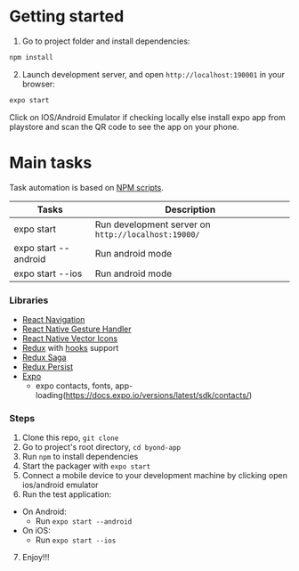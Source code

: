 # Getting started

1. Go to project folder and install dependencies:

```bash
npm install
```

2. Launch development server, and open `http://localhost:190001` in your browser:

```bash
expo start
```

Click on IOS/Android Emulator if checking locally else install expo app from playstore and scan the QR code to see the app on your phone.

# Main tasks

Task automation is based on [NPM scripts](https://docs.npmjs.com/misc/scripts).

| Tasks                | Description                                         |
| -------------------- | --------------------------------------------------- |
| expo start           | Run development server on `http://localhost:19000/` |
| expo start --android | Run android mode                                    |
| expo start --ios     | Run android mode                                    |

### Libraries

- [React Navigation](https://reactnavigation.org/)
- [React Native Gesture Handler](https://github.com/kmagiera/react-native-gesture-handler)
- [React Native Vector Icons](https://github.com/oblador/react-native-vector-icons)
- [Redux](http://redux.js.org/) with [hooks](https://react-redux.js.org/api/hooks) support
- [Redux Saga](https://redux-saga.js.org/)
- [Redux Persist](https://github.com/rt2zz/redux-persist/)
- [Expo](https://docs.expo.io/)
  - expo contacts, fonts, app-loading(https://docs.expo.io/versions/latest/sdk/contacts/)

### Steps

1. Clone this repo, `git clone `
2. Go to project's root directory, `cd byond-app`
3. Run `npm` to install dependencies
4. Start the packager with `expo start`
5. Connect a mobile device to your development machine by clicking open ios/android emulator
6. Run the test application:

- On Android:
  - Run `expo start --android`
- On iOS:
  - Run `expo start --ios`

7. Enjoy!!!

